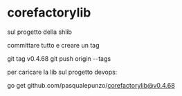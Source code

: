 # corefactorylib

sul progetto della shlib

committare tutto e creare un tag

git tag v0.4.68
git push origin --tags

per caricare la lib sul progetto devops:

go get github.com/pasqualepunzo/corefactorylib@v0.4.68
